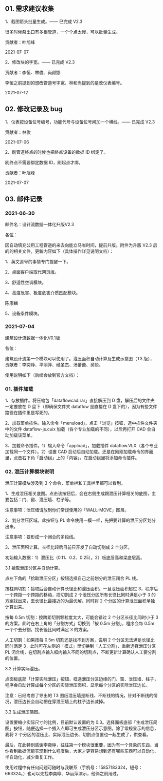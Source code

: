 ## 01. 需求建议收集

1、截图箭头批量生成。—— 已完成 V2.3

很多时候泵出口有多根管道，一个个点太慢，可以批量生成。

贡献者：叶旭峰

2021-07-07

2、修改块的字宽。—— 已完成 V2.3

贡献者：李恒、林俊、尚颜娜

李恒之前提到的想改管道号字宽，林和尚提到的是改仪表编号。

2021-07-12

## 02. 修改记录及 bug

1、仪表按设备位号编号，功能代号与设备位号间加一个横线。—— 已完成 V2.3

贡献者：林俊

2021-07-06

2、刷管道终点的时候也把终点设备的数据 ID 绑定了。

刷终点不需要绑定数据 ID，刷起点才绑。

贡献者：叶旭峰

2021-07-07

## 03. 邮件记录

### 2021-06-30

邮件名：设计流数据一体化升版V2.3

各位：

因自动填充公用工程管道的来去向能立马省时间，提前升版。附件为升版 V2.3 后的的相关文件，更新内容如下（具体操作详见说明文档）：

1、英文逗号的事情专门提醒一下。

2、桌面客户端取代网页版。

3、舒适性空调模块。

4、高度危害、极度危害介质匹配模块。

陈康麟

5、设备条件模块。

### 2021-07-04

建筑设计流数据一体化V0.1版

各位：

建筑设计流第一个模块可以使用了。泄压面积自动计算及生成示意图（T3 版），贡献者：李奕峥、华丽萍、经圣杰、汤蕾蕾、吴聪。

使用说明如下（后续会放到官方文档）：

### 01. 插件加载

1、存放插件。将压缩包「dataflowcad.rar」直接解压到 D 盘，解压后的文件夹一定要放在 D 盘下（即确保文件夹 dataflow 是直接在 D 盘下的），因为有些文件路径在插件里是写死的。

2、加载菜单插件。输入命令「menuload」，点击「浏览」按钮，选中插件文件夹中的文件 dataflow-js.cuix 加载（各个专业加载的不同），以后再打开 CAD 会自动加载该菜单。

3、加载命令插件。1）输入命令「appload」，加载插件 dataflow.VLX（各个专业加载同一个文件）。2）设置 CAD 启动后自动加载。还是在刚刚加载命令的界面里，点击右下角「启动组」上的「内容」。在启动组里将添加命令插件。

### 02. 泄压计算模块说明

泄压计算模块涉及到 3 个命令，菜单栏和工具栏里都可以看到。

1、生成泄压相关底图。点击该按钮后，会在右侧生成跟泄压计算相关的底图，主要包括：门、窗、泄压墙、柱子等。

注意事项：泄压墙请放到你们常规使用的「WALL-MOVE」图层。

2、划分泄压区域。此按钮与 PL 命令使用一模一样，先把要计算的泄压分区划分出来。

注意事项：要形成一个闭合的多段线。

3、泄压面积计算。长径比超后目前只开发了自动切割成 2 个分区。

初始输入数据：1）泄压比（0.11、0.2、0.25）。2）板底层高和梁底层高。

3.1 拾取泄压分区并自动计算。

点左下角的「拾取泄压分区」按钮选择自己之前划分的泄压闭合 PL 线。

按柱网切割：拾取后会自动计算长径比和泄压面积。一旦泄压面积超过 3，程序后一个跨距一个跨距的移动，把切割成 2 个泄压分区所有长径比同时满足小于 3 的方案找出来，去长径比最接近的为最优解。同时将 2 个分区的计算泄压面积单独计算出来。

按每 0.5m 切割：按跨距切割颗粒度太大，可能会错过 2 个分区长径比同时小于 3 的方案。此时在右上角的「分割方式」切换到「按 0.5m 分割」，程序会每 0.5m 一个个去分割，找长径比同时满足 3 的方案。

人工切割：如果按每 0.5m 切割还是找不到方案，说明 2 个分区无法满足长径比同时满足 3，此时可在左侧的「模式」里切换到「人工分割」，重新选择泄压分区 PL 闭合线，在切割点输入框内输入不同的切割点，不断更新计算确认人工要分割的位置。

3.2 计算实际泄压。

点面板底部「计算实际泄压」按钮，框选泄压分区边缘的门、窗、泄压墙、柱子，程序会自动计算成每个分区的实际泄压面积，显示每个分区的实际泄压边长。

注意：已经考虑了导出的 T3 图纸泄压墙是断线、不断线的情况，针对不断线的情况，泄压边长会自动把在穿泄压墙上的柱子边长减掉。

3.3 生成泄压简图。

设置要缩小实际尺寸的比例，目前默认设置的为 0.3。选择面板底部「生成泄压简图」按钮，随便选择一个插入点即可生成泄压分区示意图。除了常规显示的信息，我将 2 个分区的泄压比、实际泄压边长、切割点位置也一起生成了，供查看。

最后，在此特别感谢李奕峥，往往第一个模块很重要，因为有一个具象的东西，当你看到数据流能实现到什么程度后，大家才更容易想到还有哪些东西可以自动化、半自动化，减少重复工作。

使用过程中有任何问题可随时与我联系（手机号：15857183324，短号：663324。）也可以先找李奕峥、华丽萍演示，他俩之前用过。